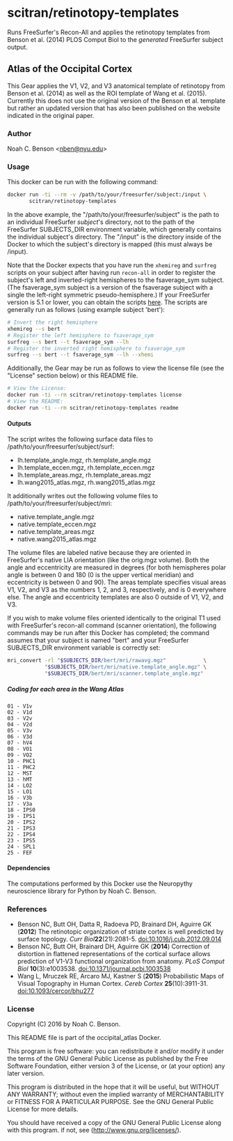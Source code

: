 # scitran/retinotopy-templates
Runs FreeSurfer's Recon-All and applies the retinotopy templates from Benson et al. (2014) PLOS Comput Biol to
the *generated* FreeSurfer subject output.


## Atlas of the Occipital Cortex

This Gear applies the V1, V2, and V3 anatomical template of retinotopy from
Benson et al. (2014) as well as the ROI template of Wang et al. (2015).
Currently this does not use the original version of the Benson et al. template
but rather an updated version that has also been published on the website
indicated in the original paper.


### Author

Noah C. Benson &lt;<nben@nyu.edu>&gt;


### Usage

This docker can be run with the following command:

```bash
docker run -ti --rm -v /path/to/your/freesurfer/subject:/input \
       scitran/retinotopy-templates
```

In the above example, the "/path/to/your/freesurfer/subject" is the path to an
individual FreeSurfer *subject*'s directory, not to the path of the FreeSurfer
SUBJECTS_DIR environment variable, which generally contains the individual
subject's directory. The "/input" is the directory inside of the Docker to which
the subject's directory is mapped (this must always be /input).

Note that the Docker expects that you have run the `xhemireg` and `surfreg`
scripts on your subject after having run `recon-all` in order to register the
subject's left and inverted-right hemispheres to the fsaverage_sym subject. (The
fsaverage_sym subject is a version of the fsaverage subject with a single the
left-right symmetric pseudo-hemisphere.) If your FreeSurfer version is 5.1 or
lower, you can obtain the scripts
[here](https://surfer.nmr.mgh.harvard.edu/fswiki/Xhemi). The scripts are
generally run as follows (using example subject 'bert'):

```bash
# Invert the right hemisphere
xhemireg --s bert
# Register the left hemisphere to fsaverage_sym
surfreg --s bert --t fsaverage_sym --lh
# Register the inverted right hemisphere to fsaverage_sym
surfreg --s bert --t fsaverage_sym --lh --xhemi
```

Additionally, the Gear may be run as follows to view the license file
(see the "License" section below) or this README file.

```bash
# View the License:
docker run -ti --rm scitran/retinotopy-templates license
# View the README:
docker run -ti --rm scitran/retinotopy-templates readme
```

#### Outputs
The script writes the following surface data files to
/path/to/your/freesurfer/subject/surf:
* lh.template_angle.mgz, rh.template_angle.mgz
* lh.template_eccen.mgz, rh.template_eccen.mgz
* lh.template_areas.mgz, rh.template_areas.mgz
* lh.wang2015_atlas.mgz, rh.wang2015_atlas.mgz

It additionally writes out the following volume files to
/path/to/your/freesurfer/subject/mri:

* native.template_angle.mgz
* native.template_eccen.mgz
* native.template_areas.mgz
* native.wang2015_atlas.mgz

The volume files are labeled native because they are oriented in FreeSurfer's
native LIA orientation (like the orig.mgz volume). Both the angle and
eccentricity are measured in degrees (for both hemispheres polar angle is
between 0 and 180 (0 is the upper vertical meridian) and eccentricity is between
0 and 90). The areas template specifies visual areas V1, V2, and V3 as the numbers
1, 2, and 3, respectively, and is 0 everywhere else. The angle and eccentricity
templates are also 0 outside of V1, V2, and V3.

If you wish to make volume files oriented identically to the original T1 used
with FreeSurfer's recon-all command (scanner orientation), the following
commands may be run after this Docker has completed; the command assumes that
your subject is named "bert" and your FreeSurfer SUBJECTS_DIR environment
variable is correctly set:

```bash
mri_convert -rl "$SUBJECTS_DIR/bert/mri/rawavg.mgz"            \
            "$SUBJECTS_DIR/bert/mri/native.template_angle.mgz" \
            "$SUBJECTS_DIR/bert/mri/scanner.template_angle.mgz"
```

##### Coding for each area in the Wang Atlas
```
01 - V1v
02 - V1d
03 - V2v
04 - V2d
05 - V3v
06 - V3d
07 - hV4
08 - VO1
09 - VO2
10 - PHC1
11 - PHC2
12 - MST
13 - hMT
14 - LO2
15 - LO1
16 - V3b
17 - V3a
18 - IPS0
19 - IPS1
20 - IPS2
21 - IPS3
22 - IPS4
23 - IPS5
24 - SPL1
25 - FEF
```

#### Dependencies
The computations performed by this Docker use the Neuropythy neuroscience
library for Python by Noah C. Benson.


### References

* Benson NC, Butt OH, Datta R, Radoeva PD, Brainard DH, Aguirre GK  (**2012**)
  The retinotopic organization of striate cortex is well predicted by surface
  topology. _Curr Biol_**22**(21):2081-5.
  [doi:10.1016/j.cub.2012.09.014](http://www.ncbi.nlm.nih.gov/pubmed/23041195)
* Benson NC, Butt OH, Brainard DH, Aguirre GK (**2014**) Correction of
  distortion in flattened representations of the cortical surface allows
  prediction of V1-V3 functional organization from anatomy. _PLoS Comput Biol_
  **10**(3):e1003538.
  [doi:10.1371/journal.pcbi.1003538](http://www.ncbi.nlm.nih.gov/pubmed/24676149)
* Wang L, Mruczek RE, Arcaro MJ, Kastner S (**2015**) Probabilistic Maps of
  Visual Topography in Human Cortex. _Cereb Cortex_ **25**(10):3911-31.
  [doi:10.1093/cercor/bhu277](http://www.ncbi.nlm.nih.gov/pubmed/25452571)


### License

Copyright (C) 2016 by Noah C. Benson.

This README file is part of the occipital_atlas Docker.

This program is free software: you can redistribute it and/or modify
it under the terms of the GNU General Public License as published by
the Free Software Foundation, either version 3 of the License, or (at
your option) any later version.

This program is distributed in the hope that it will be useful, but
WITHOUT ANY WARRANTY; without even the implied warranty of
MERCHANTABILITY or FITNESS FOR A PARTICULAR PURPOSE.  See the GNU
General Public License for more details.

You should have received a copy of the GNU General Public License
along with this program.  if not, see (http://www.gnu.org/licenses/).
